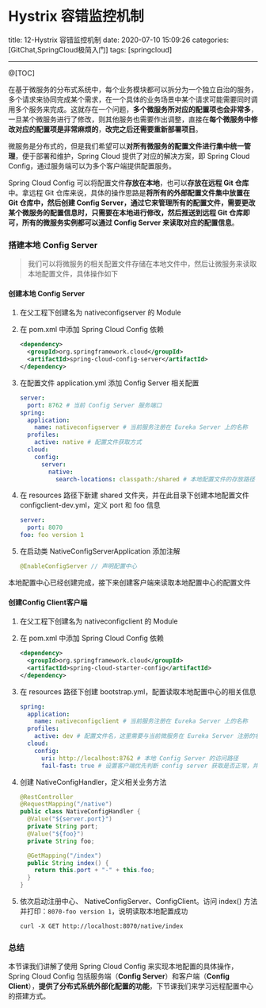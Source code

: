 # Hystrix 容错监控机制

title: 12-Hystrix 容错监控机制
date: 2020-07-10 15:09:26
categories: [GitChat,SpringCloud极简入门]
tags: [springcloud]

---

@[TOC]

在基于微服务的分布式系统中，每个业务模块都可以拆分为一个独立自治的服务，多个请求来协同完成某个需求，在一个具体的业务场景中某个请求可能需要同时调用多个服务来完成。这就存在一个问题，**多个微服务所对应的配置项也会非常多**，一旦某个微服务进行了修改，则其他服务也需要作出调整，直接在**每个微服务中修改对应的配置项是非常麻烦的**，**改完之后还需要重新部署项目**。

微服务是分布式的，但是我们希望可以**对所有微服务的配置文件进行集中统一管理**，便于部署和维护，Spring Cloud 提供了对应的解决方案，即 Spring Cloud Config，通过服务端可以为多个客户端提供配置服务。

Spring Cloud Config 可以将配置文件**存放在本地**，也可以**存放在远程 Git 仓库**中。拿远程 Git 仓库来说，具体的操作思路是**将所有的外部配置文件集中放置在 Git 仓库中，然后创建 Config Server，通过它来管理所有的配置文件，需要更改某个微服务的配置信息时，只需要在本地进行修改，然后推送到远程 Git 仓库即可，所有的微服务实例都可以通过 Config Server 来读取对应的配置信息**。

### 搭建本地 Config Server
> 我们可以将微服务的相关配置文件存储在本地文件中，然后让微服务来读取本地配置文件，具体操作如下

#### 创建本地 Config Server

1. 在父工程下创建名为 nativeconfigserver 的 Module

2. 在 pom.xml 中添加 Spring Cloud Config 依赖

   ```xml
   <dependency>
     <groupId>org.springframework.cloud</groupId>
     <artifactId>spring-cloud-config-server</artifactId>
   </dependency>
   ```

3. 在配置文件 application.yml 添加 Config Server 相关配置

   ```yaml
   server:
     port: 8762 # 当前 Config Server 服务端口
   spring:
     application:
       name: nativeconfigserver # 当前服务注册在 Eureka Server 上的名称
     profiles:
       active: native # 配置文件获取方式
     cloud:
       config:
         server:
           native:
             search-locations: classpath:/shared # 本地配置文件的存放路径
   ```

4. 在 resources 路径下新建 shared 文件夹，并在此目录下创建本地配置文件 configclient-dev.yml，定义 port 和 foo 信息

   ```yaml
   server:
     port: 8070
   foo: foo version 1
   ```

5. 在启动类 NativeConfigServerApplication 添加注解

   ```java
   @EnableConfigServer // 声明配置中心
   ```

本地配置中心已经创建完成，接下来创建客户端来读取本地配置中心的配置文件

#### 创建Config Client客户端

1. 在父工程下创建名为 nativeconfigclient 的 Module

2. 在 pom.xml 中添加 Spring Cloud Config 依赖

   ```xml
   <dependency>
     <groupId>org.springframework.cloud</groupId>
     <artifactId>spring-cloud-starter-config</artifactId>
   </dependency>
   ```

3. 在 resources 路径下创建 bootstrap.yml，配置读取本地配置中心的相关信息

   ```yaml
   spring:
     application:
       name: nativeconfigclient # 当前服务注册在 Eureka Server 上的名称
     profiles:
       active: dev # 配置文件名，这里需要与当前微服务在 Eureka Server 注册的名称结合起来使用，两个值用 - 连接，比如当前微服务的名称是 configclient，profiles.active 的值是 dev，那么就会在本地 Config Server 中查找名为 configclient-dev 的配置文件
     cloud:
       config:
         uri: http://localhost:8762 # 本地 Config Server 的访问路径
         fail-fast: true # 设置客户端优先判断 config server 获取是否正常，并快速响应失败内容
   ```

4. 创建 NativeConfigHandler，定义相关业务方法

   ```java
   @RestController
   @RequestMapping("/native")
   public class NativeConfigHandler {
     @Value("${server.port}")
     private String port;
     @Value("${foo}")
     private String foo;
   
     @GetMapping("/index")
     public String index() {
       return this.port + "-" + this.foo;
     }
   }
   ```

5. 依次启动注册中心、 NativeConfigServer、ConfigClient。访问 index() 方法并打印：`8070-foo version 1`，说明读取本地配置成功

   ```shell
   curl -X GET http://localhost:8070/native/index
   ```

### 总结
本节课我们讲解了使用 Spring Cloud Config 来实现本地配置的具体操作，Spring Cloud Config 包括服务端（**Config Server**）和客户端（**Config Client**），**提供了分布式系统外部化配置的功能**，下节课我们来学习远程配置中心的搭建方式。